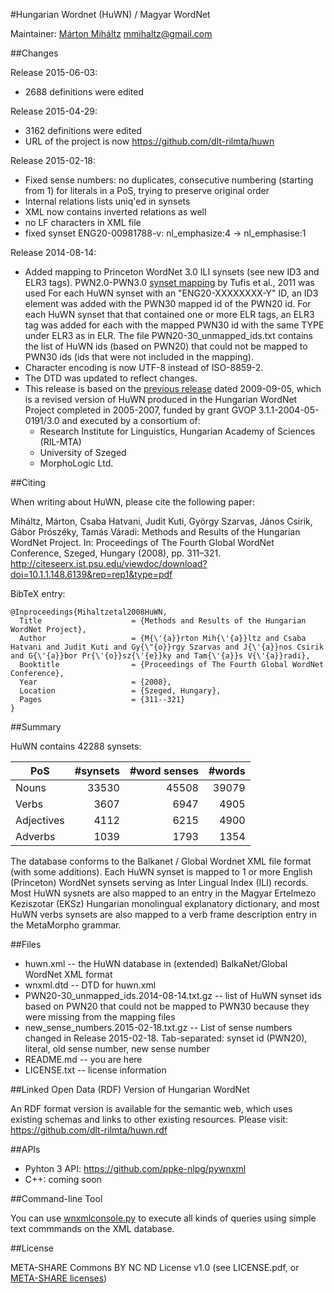 #Hungarian Wordnet (HuWN) / Magyar WordNet

Maintainer: 
[Márton Miháltz](http://www.nytud.hu/depts/corpus/Mihaltz_Marton.html) <mmihaltz@gmail.com>

##Changes

Release 2015-06-03:
- 2688 definitions were edited

Release 2015-04-29:
- 3162 definitions were edited
- URL of the project is now https://github.com/dlt-rilmta/huwn

Release 2015-02-18:
- Fixed sense numbers: no duplicates, consecutive numbering (starting from 1) for literals in a PoS, trying to preserve original order
- Internal relations lists uniq'ed in synsets
- XML now contains inverted relations as well
- no LF characters in XML file
- fixed synset ENG20-00981788-v: nl_emphasize:4 -> nl_emphasise:1

Release 2014-08-14:
- Added mapping to Princeton WordNet 3.0 ILI synsets (see new ID3 and ELR3 tags).
  PWN2.0-PWN3.0 [synset mapping](http://ws.racai.ro:9191/repository/browse/princeton-wordnet-30-to-20-concept-mapping/d0986cbefb6811e2a8ad00237df3e358726887c928ac4fdba813ba9657d93ead/ ) by Tufis et al., 2011 was used 
  For each HuWN synset with an "ENG20-XXXXXXXX-Y" ID, an ID3 element was added with the PWN30 mapped id of the PWN20 id.
  For each HuWN synset that that contained one or more ELR tags, an ELR3 tag was added for each with the mapped PWN30 id with the same TYPE under ELR3 as in ELR.
  The file PWN20-30_unmapped_ids.txt contains the list of HuWN ids (based on PWN20) that could not be mapped to PWN30 ids (ids that were not included in the mapping).
- Character encoding is now UTF-8 instead of ISO-8859-2.
- The DTD was updated to reflect changes.
- This release is based on the [previous release](http://www.inf.u-szeged.hu/rgai/nlp?lang=en&page=nlpproj_hunont) dated 2009-09-05, which is a revised version of HuWN produced in the Hungarian WordNet Project completed in 2005-2007, funded by grant GVOP 3.1.1-2004-05-0191/3.0 and executed by a consortium of:
  * Research Institute for Linguistics, Hungarian Academy of Sciences (RIL-MTA)
  * University of Szeged
  * MorphoLogic Ltd.


##Citing

When writing about HuWN, please cite the following paper:

Miháltz, Márton, Csaba Hatvani, Judit Kuti, György Szarvas, János Csirik, Gábor Prószéky, Tamás Váradi: Methods and Results of the Hungarian WordNet Project. In: Proceedings of The Fourth Global WordNet Conference, Szeged, Hungary (2008), pp. 311–321.
http://citeseerx.ist.psu.edu/viewdoc/download?doi=10.1.1.148.6139&rep=rep1&type=pdf

BibTeX entry:
```
@Inproceedings{Mihaltzetal2008HuWN,
  Title                    = {Methods and Results of the Hungarian WordNet Project},
  Author                   = {M{\'{a}}rton Mih{\'{a}}ltz and Csaba Hatvani and Judit Kuti and Gy{\"{o}}rgy Szarvas and J{\'{a}}nos Csirik and G{\'{a}}bor Pr{\'{o}}sz{\'{e}}ky and Tam{\'{a}}s V{\'{a}}radi},
  Booktitle                = {Proceedings of The Fourth Global WordNet Conference},
  Year                     = {2008},
  Location                 = {Szeged, Hungary},
  Pages                    = {311--321}
}
```

##Summary

HuWN contains 42288 synsets:

| PoS | #synsets | #word senses | #words |
| --- | -------: | -----------:| -----: |
| Nouns | 33530 | 45508 | 39079 |
| Verbs | 3607 | 6947 | 4905 |
| Adjectives | 4112 | 6215 | 4900 |
| Adverbs | 1039 | 1793 | 1354 |

The database conforms to the Balkanet / Global Wordnet XML file format (with some additions).
Each HuWN synset is mapped to 1 or more English (Princeton) WordNet synsets serving as Inter Lingual Index (ILI) records. 
Most HuWN sysnets are also mapped to an entry in the Magyar Ertelmezo Keziszotar (EKSz) Hungarian monolingual explanatory dictionary,
and most HuWN verbs synsets are also mapped to a verb frame description entry in the MetaMorpho grammar.

##Files

* huwn.xml -- the HuWN database in (extended) BalkaNet/Global WordNet XML format
* wnxml.dtd -- DTD for huwn.xml
* PWN20-30_unmapped_ids.2014-08-14.txt.gz -- list of HuWN synset ids based on PWN20 that could not be mapped to PWN30 because they were missing from the mapping files
* new_sense_numbers.2015-02-18.txt.gz -- List of sense numbers changed in Release 2015-02-18. Tab-separated: synset id (PWN20), literal, old sense number, new sense number
* README.md -- you are here
* LICENSE.txt -- license information

##Linked Open Data (RDF) Version of Hungarian WordNet

An RDF format version is available for the semantic web, which uses existing schemas and links to other existing resources.
Please visit: https://github.com/dlt-rilmta/huwn.rdf

##APIs
- Pyhton 3 API: https://github.com/ppke-nlpg/pywnxml
- C++: coming soon

##Command-line Tool

You can use [wnxmlconsole.py](https://github.com/ppke-nlpg/pywnxml) to execute all kinds of queries using simple text commmands on the XML database.

##License

META-SHARE Commons BY NC ND License v1.0 (see LICENSE.pdf, or [META-SHARE licenses](http://www.meta-net.eu/meta-share/licenses))
